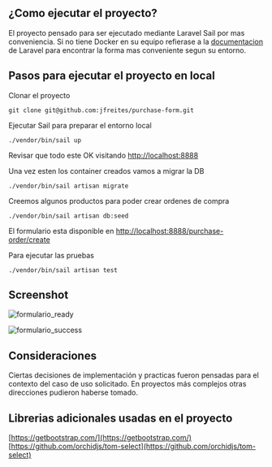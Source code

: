 ## ¿Como ejecutar el proyecto?

El proyecto pensado para ser ejecutado mediante Laravel Sail por mas conveniencia. Si no tiene Docker en su equipo refierase a la [documentacion](https://laravel.com/docs) de Laravel para encontrar la forma mas conveniente segun su entorno.
## Pasos para ejecutar el proyecto en local

Clonar el proyecto

```git clone git@github.com:jfreites/purchase-form.git```

Ejecutar Sail para preparar el entorno local

```./vendor/bin/sail up```

Revisar que todo este OK visitando [http://localhost:8888](http://localhost:8888/)

Una vez esten los container creados vamos a migrar la DB

```./vendor/bin/sail artisan migrate```

Creemos algunos productos para poder crear ordenes de compra

```./vendor/bin/sail artisan db:seed```

El formulario esta disponible en [http://localhost:8888/purchase-order/create](http://localhost:8888/purchase-order/create)

Para ejecutar las pruebas

```./vendor/bin/sail artisan test```

## Screenshot

![formulario_ready](form_screen.png "Formulario")

![formulario_success](form_success.png "Formulario Exito")

## Consideraciones

Ciertas decisiones de implementación y practicas fueron pensadas para el contexto del caso de uso solicitado. En proyectos más complejos otras direcciones pudieron haberse tomado. 

## Librerias adicionales usadas en el proyecto

[https://getbootstrap.com/](https://getbootstrap.com/)
[https://github.com/orchidjs/tom-select](https://github.com/orchidjs/tom-select)
